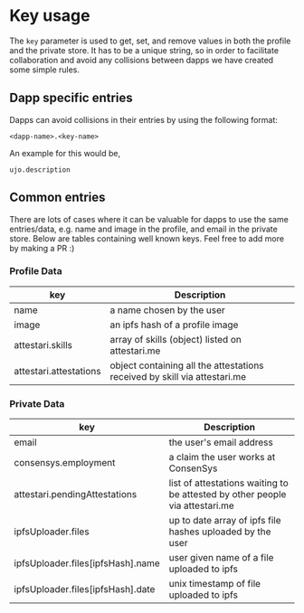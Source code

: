 # Key usage

The `key` parameter is used to get, set, and remove values in both the profile and the private store. It has to be a unique string, so in order to facilitate collaboration and avoid any collisions between dapps we have created some simple rules.

## Dapp specific entries
Dapps can avoid collisions in their entries by using the following format:
```
<dapp-name>.<key-name>
```

An example for this would be,
```
ujo.description
```

## Common entries
There are lots of cases where it can be valuable for dapps to use the same entries/data, e.g. name and image in the profile, and email in the private store. Below are tables containing well known keys. Feel free to add more by making a PR :)

### Profile Data

| key | Description |
| -- | -- |
| name | a name chosen by the user |
| image | an ipfs hash of a profile image |
| attestari.skills | array of skills (object) listed on attestari.me |
| attestari.attestations | object containing all the attestations received by skill via attestari.me |

### Private Data

| key | Description |
| -- | -- |
| email | the user's email address |
| consensys.employment | a claim the user works at ConsenSys |
| attestari.pendingAttestations | list of attestations waiting to be attested by other people via attestari.me |
| ipfsUploader.files | up to date array of ipfs file hashes uploaded by the user |
| ipfsUploader.files[ipfsHash].name | user given name of a file uploaded to ipfs |
| ipfsUploader.files[ipfsHash].date | unix timestamp of file uploaded to ipfs |

